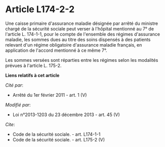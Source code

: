 # Article L174-2-2

Une caisse primaire d'assurance maladie désignée par arrêté du ministre chargé de la sécurité sociale peut verser à l'hôpital
mentionné au 7° de l'article L. 174-1-1, pour le compte de l'ensemble des régimes d'assurance maladie, les sommes dues au
titre des soins dispensés à des patients relevant d'un régime obligatoire d'assurance maladie français, en application de
l'accord mentionné à ce même 7°. 

Les sommes versées sont réparties entre les régimes selon les modalités prévues à l'article L. 175-2.

**Liens relatifs à cet article**

_Cité par_:

  - Arrêté du 1er février 2011 - art. 1 (V)

_Modifié par_:

  - Loi n°2013-1203 du 23 décembre 2013 - art. 45 (V)

_Cite_:

  - Code de la sécurité sociale. - art. L174-1-1
  - Code de la sécurité sociale. - art. L175-2 (V)
